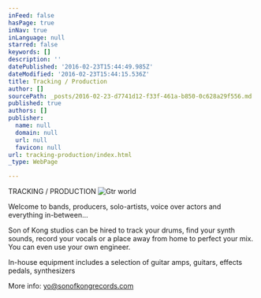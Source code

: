 ```yaml
---
inFeed: false
hasPage: true
inNav: true
inLanguage: null
starred: false
keywords: []
description: ''
datePublished: '2016-02-23T15:44:49.985Z'
dateModified: '2016-02-23T15:44:15.536Z'
title: Tracking / Production
author: []
sourcePath: _posts/2016-02-23-d7741d12-f33f-461a-b850-0c628a29f556.md
published: true
authors: []
publisher:
  name: null
  domain: null
  url: null
  favicon: null
url: tracking-production/index.html
_type: WebPage

---
```

TRACKING / PRODUCTION
![Gtr world](https://s3-us-west-2.amazonaws.com/the-grid-img/p/4fad9ba598af6c6565a165fd22f70177dd83f7a2.jpg)

Welcome to bands, producers, solo-artists, voice over actors and everything in-between...

Son of Kong studios can be hired to track your drums, find your synth sounds, record your vocals or a place away from home to perfect your mix. You can even use your own engineer. 

In-house equipment includes a selection of guitar amps, guitars, effects pedals, synthesizers 

More info: yo@sonofkongrecords.com